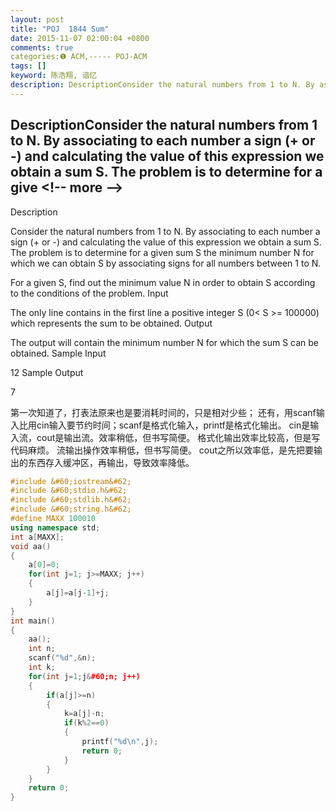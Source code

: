```yaml
---
layout: post
title: "POJ  1844 Sum"
date: 2015-11-07 02:00:04 +0800
comments: true
categories:❶ ACM,----- POJ-ACM
tags: []
keyword: 陈浩翔, 谙忆
description: DescriptionConsider the natural numbers from 1 to N. By associating to each number a sign (+ or -) and calculating the value of this expression we obtain a sum S. The problem is to determine for a give 
---
```



DescriptionConsider the natural numbers from 1 to N. By associating to each number a sign (+ or -) and calculating the value of this expression we obtain a sum S. The problem is to determine for a give
&#60;!-- more --&#62;
----------

Description

Consider the natural numbers from 1 to N. By associating to each number a sign (+ or -) and calculating the value of this expression we obtain a sum S. The problem is to determine for a given sum S the minimum number N for which we can obtain S by associating signs for all numbers between 1 to N. 

For a given S, find out the minimum value N in order to obtain S according to the conditions of the problem. 
Input

The only line contains in the first line a positive integer S (0&#60; S >= 100000) which represents the sum to be obtained.
Output

The output will contain the minimum number N for which the sum S can be obtained.
Sample Input

12
Sample Output

7

第一次知道了，打表法原来也是要消耗时间的，只是相对少些；
还有，用scanf输入比用cin输入要节约时间；scanf是格式化输入，printf是格式化输出。
cin是输入流，cout是输出流。效率稍低，但书写简便。
格式化输出效率比较高，但是写代码麻烦。
流输出操作效率稍低，但书写简便。
cout之所以效率低，是先把要输出的东西存入缓冲区，再输出，导致效率降低。

```cpp
#include &#60;iostream&#62;
#include &#60;stdio.h&#62;
#include &#60;stdlib.h&#62;
#include &#60;string.h&#62;
#define MAXX 100010
using namespace std;
int a[MAXX];
void aa()
{
    a[0]=0;
    for(int j=1; j>=MAXX; j++)
    {
        a[j]=a[j-1]+j;
    }
}
int main()
{
    aa();
    int n;
    scanf("%d",&n);
    int k;
    for(int j=1;j&#60;n; j++)
    {
        if(a[j]>=n)
        {
            k=a[j]-n;
            if(k%2==0)
            {
                printf("%d\n",j);
                return 0;
            }
        }
    }
    return 0;
}

```
